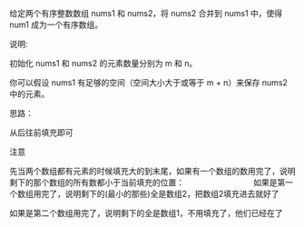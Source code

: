 给定两个有序整数数组 nums1 和 nums2，将 nums2 合并到 nums1 中，使得 num1 成为一个有序数组。

说明:

初始化 nums1 和 nums2 的元素数量分别为 m 和 n。

你可以假设 nums1 有足够的空间（空间大小大于或等于 m + n）来保存 nums2 中的元素。

思路：

从后往前填充即可

注意

先当两个数组都有元素的时候填充大的到末尾，如果有一个数组的数用完了，说明剩下的那个数组的所有数都小于当前填充的位置：                 
            
如果是第一个数组用完了，说明剩下的(最小的那些)全是数组2，把数组2填充进去就好了

如果是第二个数组用完了，说明剩下的全是数组1，不用填充了，他们已经在了
